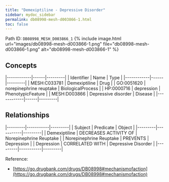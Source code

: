 ```yaml
---
title: "Demexiptiline - Depressive Disorder"
sidebar: mydoc_sidebar
permalink: db08998-mesh-d003866-1.html
toc: false 
---
```



Path ID: `DB08998_MESH_D003866_1`
{% include image.html url="images/db08998-mesh-d003866-1.png" file="db08998-mesh-d003866-1.png" alt="db08998-mesh-d003866-1" %}

## Concepts

|------------|------|---------|
| Identifier | Name | Type    |
|------------|------|---------|
| MESH:C033781 | Demexiptiline | Drug |
| GO:0051620 | norepinephrine reuptake | BiologicalProcess |
| HP:0000716 | depression | PhenotypicFeature |
| MESH:D003866 | Depressive disorder | Disease |
|------------|------|---------|

## Relationships

|---------|-----------|---------|
| Subject | Predicate | Object  |
|---------|-----------|---------|
| Demexiptiline | DECREASES ACTIVITY OF | Norepinephrine Reuptake |
| Norepinephrine Reuptake | PREVENTS | Depression |
| Depression | CORRELATED WITH | Depressive Disorder |
|---------|-----------|---------|

Reference: 
  - [https://go.drugbank.com/drugs/DB08998#mechanismofaction](https://go.drugbank.com/drugs/DB08998#mechanismofaction)
